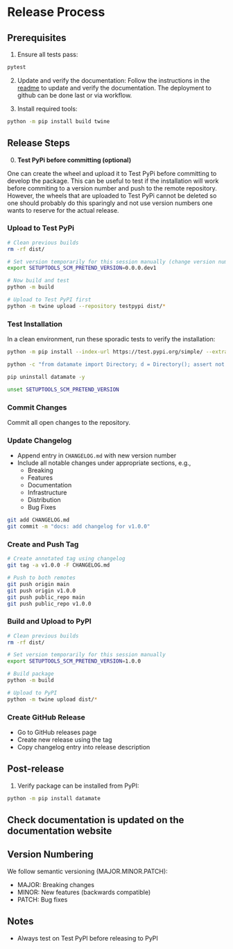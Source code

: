 # Release Process

## Prerequisites

1. Ensure all tests pass:
```bash
pytest
```

2. Update and verify the documentation:
Follow the instructions in the [readme](README.md) to update and verify the documentation.
The deployment to github can be done last or via workflow.

3. Install required tools:
```bash
python -m pip install build twine
```

## Release Steps

0. **Test PyPi before committing (optional)**

One can create the wheel and upload it to Test PyPi before committing to develop the package.
This can be useful to test if the installation will work before commiting to a version number and
push to the remote repository. However, the wheels that are uploaded to Test PyPi cannot
be deleted so one should probably do this sparingly and not use version numbers one wants to reserve for
the actual release.

### Upload to Test PyPi
```bash
# Clean previous builds
rm -rf dist/

# Set version temporarily for this session manually (change version number)
export SETUPTOOLS_SCM_PRETEND_VERSION=0.0.0.dev1

# Now build and test
python -m build

# Upload to Test PyPI first
python -m twine upload --repository testpypi dist/*
```

### Test Installation

In a clean environment, run these sporadic tests to verify the installation:
```bash
python -m pip install --index-url https://test.pypi.org/simple/ --extra-index-url https://pypi.org/simple/ "datamate==0.0.0.dev1"

python -c "from datamate import Directory; d = Directory(); assert not d.path.exists()"

pip uninstall datamate -y

unset SETUPTOOLS_SCM_PRETEND_VERSION
```

### Commit Changes

Commit all open changes to the repository.

### Update Changelog

- Append entry in `CHANGELOG.md` with new version number
- Include all notable changes under appropriate sections, e.g.,
   - Breaking
   - Features
   - Documentation
   - Infrastructure
   - Distribution
   - Bug Fixes

```bash
git add CHANGELOG.md
git commit -m "docs: add changelog for v1.0.0"
```

### Create and Push Tag

```bash
# Create annotated tag using changelog
git tag -a v1.0.0 -F CHANGELOG.md

# Push to both remotes
git push origin main
git push origin v1.0.0
git push public_repo main
git push public_repo v1.0.0
```

### Build and Upload to PyPI
```bash
# Clean previous builds
rm -rf dist/

# Set version temporarily for this session manually
export SETUPTOOLS_SCM_PRETEND_VERSION=1.0.0

# Build package
python -m build

# Upload to PyPI
python -m twine upload dist/*
```

### Create GitHub Release
   - Go to GitHub releases page
   - Create new release using the tag
   - Copy changelog entry into release description

## Post-release

1. Verify package can be installed from PyPI:
```bash
python -m pip install datamate
```

## Check documentation is updated on the documentation website

## Version Numbering

We follow semantic versioning (MAJOR.MINOR.PATCH):
- MAJOR: Breaking changes
- MINOR: New features (backwards compatible)
- PATCH: Bug fixes

## Notes

- Always test on Test PyPI before releasing to PyPI
